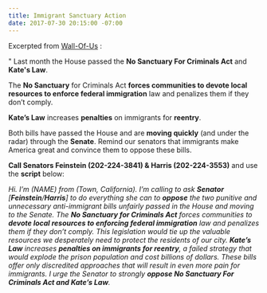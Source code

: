 ```yaml
---
title: Immigrant Sanctuary Action
date: 2017-07-30 20:15:00 -07:00
---
```


Excerpted from [Wall-Of-Us](http:/https://www.wallofus.org/) :

"  Last month the House passed the **No Sanctuary For Criminals Act** and **Kate's Law**. 

The **No Sanctuary** for Criminals Act **forces communities to devote local resources to enforce federal immigration** law and penalizes them if they don’t comply. 

**Kate’s Law** increases **penalties** on immigrants for **reentry**.

Both bills have passed the House and are **moving quickly** (and under the radar) through the **Senate**. Remind our senators that immigrants make America great and convince them to oppose these bills.

**Call Senators Feinstein (202-224-3841) & Harris (202-224-3553)** and use the **script** below:

*Hi. I’m (NAME) from (Town, California). I’m calling to ask **Senator** [**Feinstein**/**Harris**] to do everything she can to **oppose** the two punitive and unnecessary anti-immigrant bills unfairly passed in the House and moving to the Senate. The **No Sanctuary for Criminals Act** forces communities to **devote local resources to enforcing federal immigration** law and penalizes them if they don’t comply. This legislation would tie up the valuable resources we desperately need to protect the residents of our city. **Kate’s Law** increases **penalties on immigrants for reentry**, a failed strategy that would explode the prison population and cost billions of dollars. These bills offer only discredited approaches that will result in even more pain for immigrants. I urge the Senator to strongly **oppose No Sanctuary For Criminals Act and Kate’s Law**.*